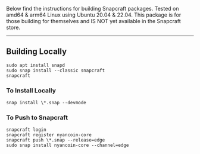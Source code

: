 Below find the instructions for building Snapcraft packages. Tested on amd64 & arm64 Linux using Ubuntu 20.04 & 22.04. This package is for those building for themselves and IS NOT yet available in the Snapcraft store.

---

## Building Locally

```
sudo apt install snapd
sudo snap install --classic snapcraft
snapcraft
```

### To Install Locally
```
snap install \*.snap --devmode
```

### To Push to Snapcraft
```
snapcraft login
snapcraft register nyancoin-core
snapcraft push \*.snap --release=edge
sudo snap install nyancoin-core --channel=edge
```
